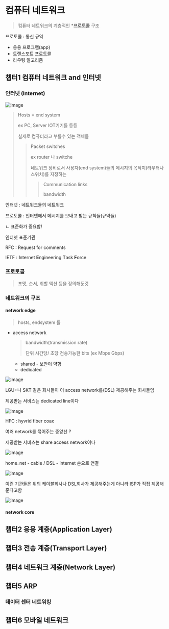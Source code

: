 # 컴퓨터 네트워크

> 컴퓨터 네트워크의 계층적인 ***프로토콜** 구조

프로토콜 : 통신 규약

* 응용 프로그램(app)
* 트랜스포트 프로토콜
* 라우팅 알고리즘



## 챕터1 컴퓨터 네트워크 and 인터넷

### 인터넷 (Internet)

![image](.\Chapter1_Roadmap\roadmap)



> Hosts = end system 
>
> ex PC, Server IOT기기들 등등
>
> 실제로 컴퓨터라고 부를수 있는 객체들
>
> >Packet switches
> >
> >ex router 나 switche
> >
> >네트워크 장비로서 사용자(end system)들의 메시지의 목적지(라우터나 스위치)를 지정하는
> >
> >>Communication links
> >>
> >>bandwidth



인터넷 : 네트워크들의 네트워크

프로토콜 : 인터넷에서 메시지를 보내고 받는 규칙들(규약들)

ㄴ 표준화가 중요함!

인터넷 표준기관 

RFC : Request for comments

IETF : **I**nternet **E**ngineering **T**ask **F**orce



### 프로토콜 

> 포맷, 순서, 취할 액션 등을 정의해둔것



### 네트워크의 구조

#### network edge

> hosts, endsystem 들

* access network

  > bandwidth(transmission rate)
  >
  > 단위 시간당/ 초당 전송가능한 bits (ex Mbps Gbps)

  * shared - 보안이 약함
  * dedicated 

![image](.\Chapter1_Roadmap\DSL)

LGU+나 SKT 같은 회사들이 이 access network를(DSL) 제공해주는 회사들임

제공받는 서비스는 dedicated line이다

![image](.\Chapter1_Roadmap\cable_net)

HFC : hyvrid fiber coax

여러 network를 묶어주는 중앙선 ?

제공받는 서비스는 share access network이다

![image](.\Chapter1_Roadmap\home_net)

home_net - cable / DSL - internet 순으로 연결

![image](.\Chapter1_Roadmap\ethernet)

이런 기관들은 위의 케이블회사나 DSL회사가 제공해주는게 아니라 ISP가 직접 제공해준다고함

![image](.\Chapter1_Roadmap\wirelss)



#### network core





## 챕터2 응용 계층(Application Layer)



## 챕터3 전송 계층(Transport Layer)



## 챕터4 네트워크 계층(Network Layer)



## 챕터5 ARP

### 데이터 센터 네트워킹



## 챕터6 모바일 네트워크





